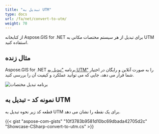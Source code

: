 ```yaml
---
title: "تبدیل به UTM"
type: docs
url: /fa/net/convert-to-utm/
weight: 70
---
```


از کتابخانه Aspose.GIS for .NET برای تبدیل از هر سیستم مختصات مکانی به UTM استفاده کنید.

## **مثال زنده**

Aspose.GIS for .NET برنامه ["تبدیل به UTM"](https://products.aspose.app/gis/transformation/convert-to-utm) را به صورت آنلاین و رایگان در اختیار شما قرار می دهد، جایی که می توانید عملکرد و کیفیت آن را بررسی کنید.

![برنامه تبدیل مختصات](transform-coordinates.png)

## **نمونه کد - تبدیل به UTM**

قطعه کد زیر نحوه تبدیل به UTM برای یک نقطه را نشان می دهد.

{{< gist "aspose-com-gists" "10f3783b9581d10bc69dbada42705d2c" "Showcase-CSharp-convert-to-utm.cs" >}}
